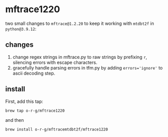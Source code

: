 # mftrace1220
two small changes to `mftrace@1.2.20` to keep it working with `mtdbt2f` in `python@3.9.12`:

## changes
1. change regex strings in mftrace.py to raw strings by prefixing `r`, silencing errors with escape characters.
2. gracefully handle parsing errors in tfm.py by adding `errors='ignore'` to ascii decoding step.


## install

First, add this tap:

```bash
brew tap o-r-g/mftrace1220
```
and then
```bash
brew install o-r-g/mftracemtdbt2f/mftrace1220
```
